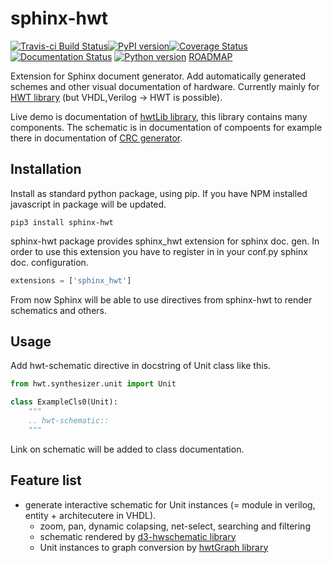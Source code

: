 # sphinx-hwt

[![Travis-ci Build Status](https://travis-ci.org/Nic30/sphinx-hwt.png?branch=master)](https://travis-ci.org/Nic30/sphinx-hwt)[![PyPI version](https://badge.fury.io/py/sphinx-hwt.svg)](http://badge.fury.io/py/sphinx-hwt)[![Coverage Status](https://coveralls.io/repos/github/Nic30/sphinx-hwt/badge.svg?branch=master)](https://coveralls.io/github/Nic30/sphinx-hwt?branch=master)[![Documentation Status](https://readthedocs.org/projects/sphinx-hwt/badge/?version=latest)](http://sphinx-hwt.readthedocs.io/en/latest/?badge=latest)
[![Python version](https://img.shields.io/pypi/pyversions/sphinx-hwt.svg)](https://img.shields.io/pypi/pyversions/sphinx-hwt.svg)
[ROADMAP](https://drive.google.com/file/d/1zyegLIf7VaBRyb-ED5vgOMmHzW4SRZLp/view?usp=sharing)

Extension for Sphinx document generator. Add automatically generated schemes and other visual documentation of hardware.
Currently mainly for [HWT library](https://github.com/Nic30/hwt.git) (but VHDL,Verilog -> HWT is possible).

Live demo is documentation of [hwtLib library](https://github.com/Nic30/hwtLib), this library contains many components. The schematic is in documentation of compoents for example there in documentation of [CRC generator](http://hwtlib.readthedocs.io/en/latest/_static/schematic_viewer/schematic_viewer.html?schematic=../../_static/hwt_schematics/hwtLib.logic.crc.Crc.json).


## Installation
Install as standard python package, using pip. If you have NPM installed javascript in package will be updated.
```
pip3 install sphinx-hwt
```

sphinx-hwt package provides sphinx_hwt extension for sphinx doc. gen. In order to use this extension you have to register in in your conf.py sphinx doc. configuration.

``` python
extensions = ['sphinx_hwt']
```

From now Sphinx will be able to use directives from sphinx-hwt to render schematics and others.



## Usage

Add hwt-schematic directive in docstring of Unit class like this.

```python
from hwt.synthesizer.unit import Unit

class ExampleCls0(Unit):
    """
    .. hwt-schematic::
    """
```

Link on schematic will be added to class documentation.



## Feature list
* generate interactive schematic for Unit instances (= module in verilog, entity + architecutere in VHDL).
  * zoom, pan, dynamic colapsing, net-select, searching and filtering
  * schematic rendered by [d3-hwschematic library](https://github.com/Nic30/d3-hwschematic)
  * Unit instances to graph conversion by [hwtGraph library](https://github.com/Nic30/hwtGraph)
